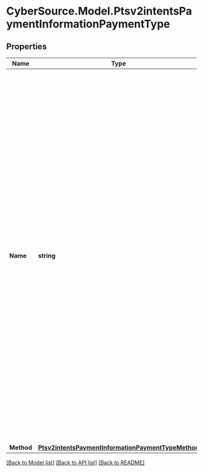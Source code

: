# CyberSource.Model.Ptsv2intentsPaymentInformationPaymentType
## Properties

Name | Type | Description | Notes
------------ | ------------- | ------------- | -------------
**Name** | **string** | A Payment Type is an agreed means for a payee to receive legal tender from a payer. The way one pays for a commercial financial transaction. Examples: Card, Bank Transfer, Digital, Direct Debit. Possible values: - &#x60;CARD&#x60; (use this for a PIN debit transaction) - &#x60;CHECK&#x60; (use this for all eCheck payment transactions - ECP Debit, ECP Follow-on Credit, ECP StandAlone Credit) - &#x60;bankTransfer&#x60; (use for Online Bank Transafer for methods such as P24, iDeal, Estonia Bank, KCP) - &#x60;localCard&#x60; (KCP Local card via Altpay) - &#x60;carrierBilling&#x60; (KCP Carrier Billing via Altpay)  | [optional] 
**Method** | [**Ptsv2intentsPaymentInformationPaymentTypeMethod**](Ptsv2intentsPaymentInformationPaymentTypeMethod.md) |  | [optional] 

[[Back to Model list]](../README.md#documentation-for-models) [[Back to API list]](../README.md#documentation-for-api-endpoints) [[Back to README]](../README.md)

